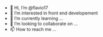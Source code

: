 - 👋 Hi, I’m @flavio17
- 👀 I’m interested in front end developement
- 🌱 I’m currently learning ...
- 💞️ I’m looking to collaborate on ...
- 📫 How to reach me ...

<!---
flavio17/flavio17 is a ✨ special ✨ repository because its `README.md` (this file) appears on your GitHub profile.
You can click the Preview link to take a look at your changes.
--->
